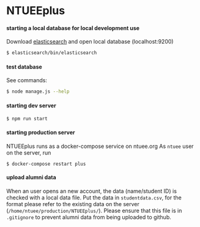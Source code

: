 # NTUEEplus

#### starting a local database for local development use
Download [elasticsearch](https://www.elastic.co/guide/en/elasticsearch/reference/current/_installation.html) and open local database (localhost:9200)

```bash
$ elasticsearch/bin/elasticsearch
```

#### test database
See commands:
```bash
$ node manage.js --help
```

#### starting dev server
```bash
$ npm run start
```

#### starting production server
NTUEEplus runs as a docker-compose service on ntuee.org
As `ntuee` user on the server, run
````$ cd ~/production
$ docker-compose restart plus
````

#### upload alumni data
When an user opens an new account, the data (name/student ID) is checked with a local data file.
Put the data in `studentdata.csv`, for the format please refer to the existing data on the server (`/home/ntuee/production/NTUEEplus/`).
Please ensure that this file is in `.gitignore` to prevent alumni data from being uploaded to github.
